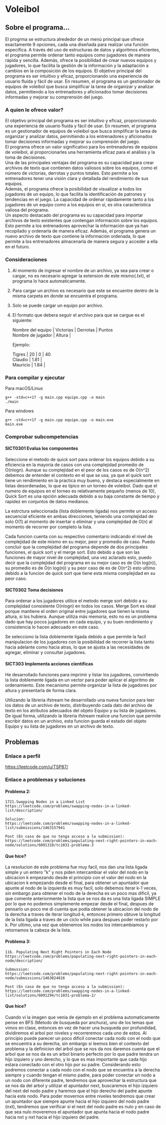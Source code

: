 # Voleibol

## Sobre el programa...
El progrma se estructura alrededor de un menú principal que ofrece exactamente 9 opciones, cada una diseñada para realizar una función específica.
A través del uso de estructuras de datos y algoritmos eficientes, el programa permite ordenar tanto equipos como jugadores de manera rápida y sencilla. Además, ofrece la posibilidad de crear nuevos equipos y jugadores, lo que facilita la gestión de la información y la adaptación a cambios en la composición de los equipos.
El objetivo principal del programa es ser intuitivo y eficaz, proporcionando una experiencia de usuario fluida y fácil de usar. En resumen, el programa es un gestionador de equipos de voleibol que busca simplificar la tarea de organizar y analizar datos, permitiendo a los entrenadores y aficionados tomar decisiones informadas y mejorar su comprensión del juego.

### A quien le ofrece valor?
El objetivo principal del programa es ser intuitivo y eficaz, proporcionando una experiencia de usuario fluida y fácil de usar. En resumen, el programa es un gestionador de equipos de voleibol que busca simplificar la tarea de organizar y analizar datos, permitiendo a los entrenadores y aficionados tomar decisiones informadas y mejorar su comprensión del juego.  
El programa ofrece un valor significativo para los entrenadores de equipos de voleibol, al proporcionarles una herramienta eficaz para el análisis y la toma de decisiones.  
Una de las principales ventajas del programa es su capacidad para crear archivos de texto que contienen datos valiosos sobre los equipos, como el número de victorias, derrotas y puntos totales. Esto permite a los entrenadores tener una visión clara y detallada del rendimiento de sus equipos.  
Además, el programa ofrece la posibilidad de visualizar a todos los jugadores de un equipo, lo que facilita la identificación de patrones y tendencias en el juego. La capacidad de ordenar rápidamente tanto a los jugadores de un equipo como a los equipos en sí, es otra característica valiosa del programa.  
Un aspecto destacado del programa es su capacidad para importar archivos de texto existentes que contengan información sobre los equipos. Esto permite a los entrenadores aprovechar la información que ya han recopilado y ordenarla de manera eficaz. Además, el programa genera un nuevo archivo de texto que contiene la información ordenada, lo que permite a los entrenadores almacenarla de manera segura y acceder a ella en el futuro.  

### Consideraciones
1. Al momento de ingresar el nombre de un archivo, ya sea para crear o cargar, no es necesario agregar la extension de este mismo(.txt), el programa lo hace automaticamente.  

2. Para cargar un archivo es necesario que este se encuentre dentro de la misma carpeta en donde se encuentra el programa.  

3. Solo se puede cargar un equipo por archivo.  

4. El formato que debera seguir el archivo para que se cargue es el siguiente:  

    Nombre del equipo | Victorias | Derrotas | Puntos   
    Nombre de jugador | Altura    |  

    Ejemplo:  
    
    Tigres            |    20     |    0     |    40  
    Claudio           |   1.81    |  
    Mauricio          |   1.84    |  


### Para compilar y ejecutar

Para macOS/Linux
```
g++ -std=c++17 -g main.cpp equipo.cpp -o main 
./main
```

Para windows
```
g++ -std=c++17 -g main.cpp equipo.cpp -o main.exe
main.exe
```

### Comprobar subcompetencias

#### SICT0301 Evalua los componentes

Seleccione el metodo de quick sort para ordenar los equipos debido a su eficiencia en la mayoria de casos con una complejidad promedio de O(nlogn). Aunque su complejidad en el peor de los casos es de O(n^2) debemos de entender el contexto en el que se usa, ya que el quick sort tiene un rendimiento en la practica muy bueno, y destaca especialmente en listas desordenadas, lo que es tipico en un torneo de voleibol. Dado que el numero de equipos en el torneo es relativamente pequeño (menos de 10), Quick Sort es una opción adecuada debido a su baja constante de tiempo y rapidez en conjuntos de datos medianos.

La estrctura seleccionada (lista doblemente ligada) nos permite un acceso secuencial eficiente en ambas direcciones, teniendo una complejidad de solo O(1) al momento de insertar o eliminar y una complejidad de O(n) al momento de recorrer por completo la lista.

Cada funcion cuenta con su respectivo comentario indicando el nivel de complejidad de este mismo en su mejor, peor y promedio de caso. Puedo concluir que la complejidad del programa depende de dos principales funciones, el quick sort y el merge sort. Esto debido a que son las funciones de mayor nivel de complejidad, una vez aclarado esto, puedo decir que la complejidad del programa en su mejor caso es de O(n log(n)), su promedio es de O(n log(n)) y su peor caso de es de O(n^2) esto ultimo debido a la funcion de quick sort que tiene esta misma complejidad en su peor caso.

#### SICT0302 Toma decisiones

Para ordenar a los jugadores utilice el metodo merge sort debido a su complejidad consistente O(nlogn) en todos los casos. Merge Sort es ideal porque mantiene el orden original entre jugadores que tienen la misma altura, si los hubiera. Aunque utiliza más memoria, esto no es un problema dado que hay pocos jugadores en cada equipo, y su buen rendimiento y consistencia lo hacen adecuado en este caso.

Se selecciono la lista doblemente ligada debido a que permite la facil manipulacion de los jugadores con la posibilidad de recorrer la lista tanto hacia adelante como hacia atras, lo que se ajusta a las necesidades de agregar, eliminar y consultar jugadores.

#### SICT303 Implementa acciones cientificas

He desarrollado funciones para imprimir y listar los jugadores, convirtiendo la lista doblemente ligada en un vector para poder aplicar el algoritmo de ordenamiento. Este mecanismo permite organizar la lista de jugadores por altura y presentarla de forma clara.

Utilizando la libreria ifstream he desarrollado una nueva funcion para leer los datos de un archivo de texto, distribuyendo cada dato del archivo de texto en los atributos adecuados del objeto Equipo y su lista de jugadores. De igual forma, utilizando la libreria ifstream realice una funcion que permite escribir datos en un archivo, esta funcion guarda el estado del objeto Equipo y su lista de jugadores en un archivo de texto.

## Problemas 

### Enlace a perfil

https://leetcode.com/u/TSP87/ 

### Enlace a problemas y soluciones

#### Problema 2:  

    1721.Swapping Nodes in a Linked List  
    https://leetcode.com/problems/swapping-nodes-in-a-linked-list/description/  

    Solucion:  
    https://leetcode.com/problems/swapping-nodes-in-a-linked-list/submissions/1463157941    

    Post (En caso de que no tenga acceso a la submission):  
    https://leetcode.com/problems/populating-next-right-pointers-in-each-node/solutions/6091310/tc1031-problema-3

#### Que hice?

La resolucion de este problema fue muy facil, nos dan una lista ligada simple y un entero "k" y nos piden intercambiar el valor del nodo en la ubicacion k empezando desde el principio con el valor del nodo en la ubicacion k empezando desde el final, para obtener un apuntador que apunte al nodo de la izquierda es muy facil, solo debemos iterar k-1 veces, sin embargo para obtener el nodo de la derecha es un poco mas dificil, ya que comente anteriormente la lista que se nos da es una lista ligada SIMPLE por lo que no podemos simplemente empezar desde el final, despues de pensarlo un poco me di cuenta que podia obtener la ubicacion del nodo de la derecha a traves de iterar longitud-k, entonces primero obtuve la longitud de la lista ligada a traves de un ciclo while para despues poder restarlo por k. Por ultimo, una vez que obtenemos los nodos los intercambiamos y retornamos la cabeza de la lista.

#### Problema 3:  

    116. Populating Next Right Pointers in Each Node  
    https://leetcode.com/problems/populating-next-right-pointers-in-each-node/description/

    Submussion:  
    https://leetcode.com/problems/populating-next-right-pointers-in-each-node/submissions/1463024816    

    Post (En caso de que no tenga acceso a la submission):  
    https://leetcode.com/problems/swapping-nodes-in-a-linked-list/solutions/6091294/tc1031-problema-2/  

#### Que hice?

Cuando vi la imagen que venia de ejemplo en el problema automaticamente pense en BFS (Metodo de busqueda por anchura), uno de los temas que vimos en clase, entonces en vez de hacer una busqueda por profundidad, dividiremos el arbol por niveles y recorreremos cada uno de estos. Al principio puede parecer un poco dificil conectar cada nodo con el nodo que se encuentra a su derecha, sin embargo si leemos bien el contexto del problema y la definicion del arbol que se nos da nos daremos cuenta que el arbol que se nos da es un arbol binario perfecto por lo que padre tendra un hijo izquiero y uno derecho, y lo que es mas importante que cada hijo estara conectado con el otro hijo por su padre. Considerando esto podremos conectar a cada nodo con el nodo que se encuentra a la derecha siempre y cuando tengan el mismo padre, para poder conectar un nodo a un nodo con diferente padre, tendremos que aprovechar la estructura que se nos da del arbol y utilizar el apuntador next, buscaremos el hijo izquiero del next del nodo padre y haremos que el hijo derecho del padre apunte hacia este nodo. Para poder movernos entre niveles tendremos que crear un apuntador que siempre apunte hacia el hijo izquiero del nodo padre (nxt), tendremos que verificar si el next del nodo padre es nulo y en caso de que sea nulo moveremos el apuntador que apunta hacia el nodo padre hacia nxt y nxt hacia el hijo izquiero del padre.
